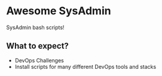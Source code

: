 # Awesome SysAdmin

SysAdmin bash scripts!

## What to expect?

- DevOps Challenges
- Install scripts for many different DevOps tools and stacks
